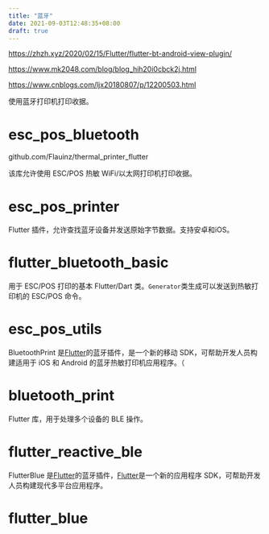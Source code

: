 ```yaml
---
title: "蓝牙"
date: 2021-09-03T12:48:35+08:00
draft: true
---
```


https://zhzh.xyz/2020/02/15/Flutter/flutter-bt-android-view-plugin/

https://www.mk2048.com/blog/blog_hih20i0cbck2j.html



https://www.cnblogs.com/ljx20180807/p/12200503.html



使用蓝牙打印机打印收据。

# esc_pos_bluetooth

github.com/Flauinz/thermal_printer_flutter

该库允许使用 ESC/POS 热敏 WiFi/以太网打印机打印收据。

# esc_pos_printer

Flutter 插件，允许查找蓝牙设备并发送原始字节数据。支持安卓和iOS。

# flutter_bluetooth_basic

用于 ESC/POS 打印的基本 Flutter/Dart 类。`Generator`类生成可以发送到热敏打印机的 ESC/POS 命令。

# esc_pos_utils 



BluetoothPrint 是[Flutter](https://flutter.cn/)的蓝牙插件，是一个新的移动 SDK，可帮助开发人员构建适用于 iOS 和 Android 的蓝牙热敏打印机应用程序。（

# bluetooth_print

Flutter 库，用于处理多个设备的 BLE 操作。

# flutter_reactive_ble

FlutterBlue 是[Flutter](https://flutter.cn/)的蓝牙插件，[Flutter](https://flutter.cn/)是一个新的应用程序 SDK，可帮助开发人员构建现代多平台应用程序。

# flutter_blue